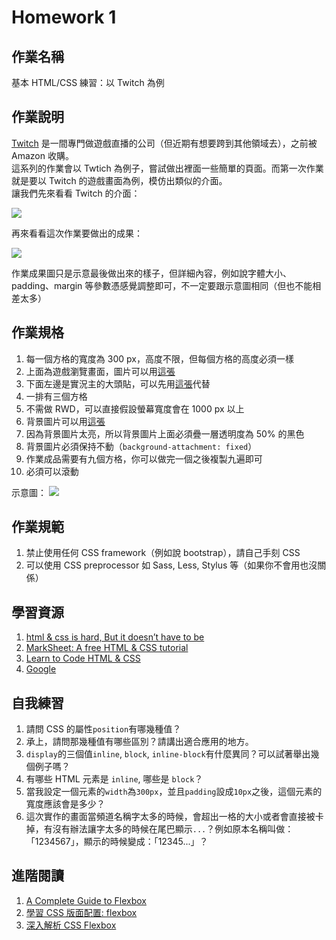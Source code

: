 # Homework 1

## 作業名稱
基本 HTML/CSS 練習：以 Twitch 為例

## 作業說明
[Twitch](https://www.twitch.tv/) 是一間專門做遊戲直播的公司（但近期有想要跨到其他領域去），之前被 Amazon 收購。  
這系列的作業會以 Twtich 為例子，嘗試做出裡面一些簡單的頁面。而第一次作業就是要以 Twitch 的遊戲畫面為例，模仿出類似的介面。  
讓我們先來看看 Twitch 的介面：

![](images/hw1_twitch.png)

再來看看這次作業要做出的成果：

![](images/hw1_demo.png)
 
作業成果圖只是示意最後做出來的樣子，但詳細內容，例如說字體大小、padding、margin 等參數憑感覺調整即可，不一定要跟示意圖相同（但也不能相差太多）

## 作業規格

1. 每一個方格的寬度為 300 px，高度不限，但每個方格的高度必須一樣
2. 上面為遊戲瀏覽畫面，圖片可以用[這張](https://static-cdn.jtvnw.net/previews-ttv/live_user_wayne75525-320x180.jpg)
3. 下面左邊是實況主的大頭貼，可以先用[這張](https://static-cdn.jtvnw.net/jtv_user_pictures/fate_twisted_na-profile_image-f51be41c0c37cf65-300x300.jpeg)代替
4. 一排有三個方格
5. 不需做 RWD，可以直接假設螢幕寬度會在 1000 px 以上
6. 背景圖片可以用[這張](http://cdn.leagueoflegends.com/lolkit/1.1.6/resources/images/bg-default.jpg)
7. 因為背景圖片太亮，所以背景圖片上面必須疊一層透明度為 50% 的黑色
8. 背景圖片必須保持不動（`background-attachment: fixed`）
9. 作業成品需要有九個方格，你可以做完一個之後複製九遍即可
10. 必須可以滾動

示意圖：
![](http://g.recordit.co/X3n7JqEsEJ.gif)

## 作業規範

1. 禁止使用任何 CSS framework（例如說 bootstrap），請自己手刻 CSS
2. 可以使用 CSS preprocessor 如 Sass, Less, Stylus 等（如果你不會用也沒關係）

## 學習資源

1. [html & css is hard, But it doesn’t have to be](https://internetingishard.com/html-and-css/)
2. [MarkSheet: A free HTML & CSS tutorial](http://marksheet.io/)
3. [Learn to Code HTML & CSS](http://learn.shayhowe.com/html-css/)
4. [Google](https://google.com)

## 自我練習

1. 請問 CSS 的屬性`position`有哪幾種值？
2. 承上，請問那幾種值有哪些區別？請講出適合應用的地方。
3. `display`的三個值`inline`, `block`, `inline-block`有什麼異同？可以試著舉出幾個例子嗎？
4. 有哪些 HTML 元素是 `inline`, 哪些是 `block`？
5. 當我設定一個元素的`width`為`300px`，並且`padding`設成`10px`之後，這個元素的寬度應該會是多少？
6. 這次實作的畫面當頻道名稱字太多的時候，會超出一格的大小或者會直接被卡掉，有沒有辦法讓字太多的時候在尾巴顯示`...`？例如原本名稱叫做：「1234567」，顯示的時候變成：「12345...」？

## 進階閱讀

1. [A Complete Guide to Flexbox](https://css-tricks.com/snippets/css/a-guide-to-flexbox/)
2. [學習 CSS 版面配置: flexbox](http://zh-tw.learnlayout.com/flexbox.html)
3. [深入解析 CSS Flexbox](http://www.oxxostudio.tw/articles/201501/css-flexbox.html)

